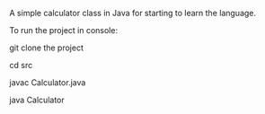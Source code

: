 A simple calculator class in Java for starting to learn the language.

To run the project in console:

git clone the project

cd src

javac Calculator.java

java Calculator

